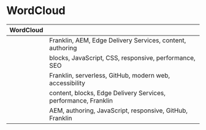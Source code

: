 # WordCloud

| WordCloud |                                                                   |
|-----------|-------------------------------------------------------------------|
|           | Franklin, AEM, Edge Delivery Services, content, authoring         |
|           | blocks, JavaScript, CSS, responsive, performance, SEO             |
|           | Franklin, serverless, GitHub, modern web, accessibility           |
|           | content, blocks, Edge Delivery Services, performance, Franklin    |
|           | AEM, authoring, JavaScript, responsive, GitHub, Franklin          |
